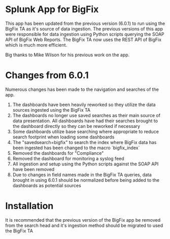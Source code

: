 # Splunk App for BigFix
This app has been updated from the previous version (6.0.1) to run using the BigFix TA as it's source of data ingestion. The previous versions of this app were responsible for data ingestion using Python scripts querying the SOAP API of BigFix Web Reports. The BigFix TA now uses the REST API of BigFix which is much more efficient.

Big thanks to Mike Wilson for his previous work on the app.

# Changes from 6.0.1
Numerous changes has been made to the navigation and searches of the app.

1. The dashboards have been heavily reworked so they utilize the data sources ingested using the BigFix TA
2. The dashboards no longer use saved searches as their main source of data presentation. All dashboards have had their searches brought to the dashboard directly so they can be reworked if necessary
3. Some dashboards utilize base searching where appropriate to reduce search footprint when loading some dashboards
4. The "savedsearch=bigfix" to search the index where BigFix data has been ingested has been changed to the macro \`bigfix_index\`
5. Removed the dashboards for "Compliance"
6. Removed the dashboard for monitoring a syslog feed
7. All ingestion and setup using the Python scripts against the SOAP API have been removed
8. Due to changes in field names made in the BigFix TA queries, data brought in using 6.0.1 should be normalized before being added to the dashboards as potential sources

# Installation
It is recommended that the previous version of the BigFix app be removed from the search head and it's ingestion method should be migrated to used the BigFix TA